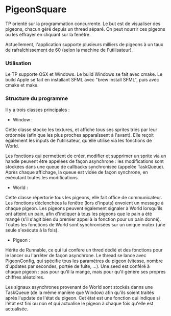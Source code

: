 
# PigeonSquare

TP orienté sur la programmation concurrente.
Le but est de visualiser des pigeons, chacun géré depuis un thread séparé.
On peut nourrir ces pigeons ou les effrayer en cliquant sur la fenêtre.

Actuellement, l'application supporte plusieurs milliers de pigeons à un taux de rafraîchissement de 60 (selon la machine de l'utilisateur).

### Utilisation

Le TP supporte OSX et Windows.
Le build Windows se fait avec cmake.
Le build Apple se fait en installant SFML avec "brew install SFML", puis avec cmake et make.

### Structure du programme

Il y a trois classes principales :

 - Window :

Cette classe stocke les textures, et affiche tous ses sprites triés par leur ordonnée (afin que les plus proches apparaîssent à l'avant). Elle reçoit également les inputs de l'utilisateur, qu'elle utilise via les fonctions de World.

Les fonctions qui permettent de créer, modifier et supprimer un sprite via un handle peuvent être appelées de façon asynchrone : les modifications sont stockées dans une queue de callbacks synchronisée (appelée TaskQueue). Après chaque affichage, la queue est vidée de façon synchrone, en exécutant toutes les modifications.

 - World :

Cette classe répertorie tous les pigeons, elle fait office de communicateur. Les fonctions déclenchées la fenêtre (lors d'inputs) envoient un message à chaque pigeon. Les pigeons peuvent également signaler à World lorsqu'ils ont atteint un pain, afin d'indiquer à tous les pigeons que le pain a été mangé (s'il s'agit bien du premier appel à la fonction pour un pain donné). Toutes les fonctions de World sont synchronisées sur un unique mutex (une seule s'exécute à la fois).

 - Pigeon :

Hérite de Runnable, ce qui lui confère un thred dédié et des fonctions pour le lancer ou l'arrêter de façon asynchrone. Le thread se lance avec PigeonConfig, qui spécifie tous les paramètres du pigeon (vitesse, nombre d'updates par secondes, portée de fuite, ...). Une seed est conféré à chaque pigeon : pas pour qu'il la mange, mais pour qu'il génère ses propres chiffres aléatoires.

Les signaux asynchrones provenant de World sont stockés danns une TaskQueue (de la même manière que Window) afin qu'ils soient traités après l'update de l'état du pigeon. Cet état est une fonction qui indique si l'état est fini ou non et qui actualise le pigeon à chaque fois qu'elle est actualisée.
